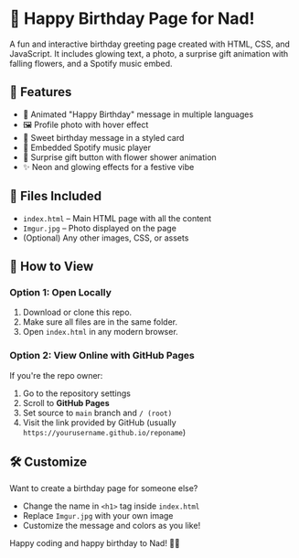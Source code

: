 # 🎉 Happy Birthday Page for Nad!

A fun and interactive birthday greeting page created with HTML, CSS, and JavaScript. It includes glowing text, a photo, a surprise gift animation with falling flowers, and a Spotify music embed.

## 🌟 Features

- 🎂 Animated "Happy Birthday" message in multiple languages
- 🖼️ Profile photo with hover effect
- 💌 Sweet birthday message in a styled card
- 🎵 Embedded Spotify music player
- 🎁 Surprise gift button with flower shower animation
- ✨ Neon and glowing effects for a festive vibe

## 📁 Files Included

- `index.html` – Main HTML page with all the content
- `Imgur.jpg` – Photo displayed on the page
- (Optional) Any other images, CSS, or assets

## 🚀 How to View

### Option 1: Open Locally

1. Download or clone this repo.
2. Make sure all files are in the same folder.
3. Open `index.html` in any modern browser.

### Option 2: View Online with GitHub Pages

If you're the repo owner:
1. Go to the repository settings
2. Scroll to **GitHub Pages**
3. Set source to `main` branch and `/ (root)`
4. Visit the link provided by GitHub (usually `https://yourusername.github.io/reponame`)

## 🛠️ Customize

Want to create a birthday page for someone else?
- Change the name in `<h1>` tag inside `index.html`
- Replace `Imgur.jpg` with your own image
- Customize the message and colors as you like!



Happy coding and happy birthday to Nad! 🥳🎈
